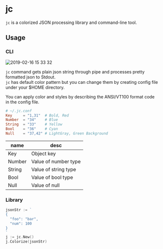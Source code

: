 # jc
`jc` is a colorized JSON processing library and command-line tool.


## Usage
### CLI
![2019-02-16 15 33 32](https://user-images.githubusercontent.com/12775019/52895845-63132300-3203-11e9-8161-bcc89f068f7a.png)

`jc` command gets plain json string through pipe and processes pretty formatted json to Stdout.  
`jc` has default color pattern but you can change them by creating config file under your $HOME directory.

You can apply color and styles by describing the ANSI/VT100 format code in the config file. 

```toml
# ~/.jc.conf
Key     = "1,31"  # Bold, Red
Number  = "34"    # Blue
String  = "33"    # Yellow
Bool    = "36"    # Cyan
Null    = "37,42" # LightGray, Green Background
```
|name|desc|
|---|---|
|Key|Object key|
|Number|Value of number type|
|String|Value of string type|
|Bool|Value of bool type|
|Null|Value of null|

### Library
```go
jsonStr := `
{
  "foo": "bar",
  "num": 100
}
`
j := jc.New()
j.Colorize(jsonStr)
```
